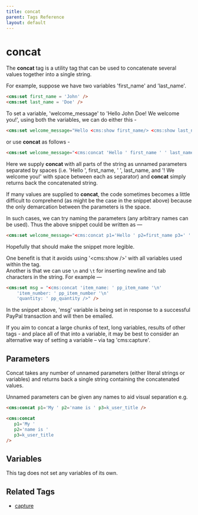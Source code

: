 ```yaml
---
title: concat
parent: Tags Reference
layout: default
---
```


# concat

The **concat** tag is a utility tag that can be used to concatenate several values together into a single string.

For example, suppose we have two variables 'first_name' and 'last_name'.

```html
<cms:set first_name = 'John' />
<cms:set last_name = 'Doe' />
```

To set a variable, 'welcome_message' to 'Hello John Doe! We welcome you!', using both the variables, we can do either this -

```html
<cms:set welcome_message="Hello <cms:show first_name/> <cms:show last_name/>! We welcome you!" />
```

or use **concat** as follows -

```html
<cms:set welcome_message="<cms:concat 'Hello ' first_name ' ' last_name '! We welcome you!' />" />
```

Here we supply **concat** with all parts of the string as unnamed parameters separated by spaces (i.e. 'Hello ', first_name, ' ', last_name, and '! We welcome you!' with space between each as separator) and **concat** simply returns back the concatenated string.

If many values are supplied to **concat**, the code sometimes becomes a little difficult to comprehend (as might be the case in the snippet above) because the only demarcation between the parameters is the space.

In such cases, we can try naming the parameters (any arbitrary names can be used). Thus the above snippet could be written as —
 ```html
<cms:set welcome_message="<cms:concat p1='Hello ' p2=first_name p3=' ' p4=last_name p5='! We welcome you!' />" />
 ```

Hopefully that should make the snippet more legible.


One benefit is that it avoids using '<cms:show />' with all variables used within the tag.<br>
Another is that we can use `\n` and `\t` for inserting newline and tab characters in the string. For example —

```html
<cms:set msg = "<cms:concat 'item_name: ' pp_item_name '\n'
    'item_number: ' pp_item_number '\n'
    'quantity: ' pp_quantity />" />
```
In the snippet above, 'msg' variable is being set in response to a successful PayPal transaction and will then be emailed.


If you aim to concat a large chunks of text, long variables, results of other tags - and place all of that into a variable,
it may be best to consider an alternative way of setting a variable – via tag 'cms:capture'.



## Parameters

Concat takes any number of unnamed parameters (either literal strings or variables) and returns back a single string containing the concatenated values.

Unnamed parameters can be given any names to aid visual separation e.g.
```html
<cms:concat p1='My ' p2='name is ' p3=k_user_title />

<cms:concat
   p1='My '
   p2='name is '
   p3=k_user_title
/>
```

## Variables

This tag does not set any variables of its own.

## Related Tags

* [capture](./capture.html)

